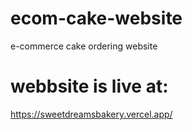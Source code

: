# ecom-cake-website
e-commerce cake ordering website
# webbsite is live at:
https://sweetdreamsbakery.vercel.app/
